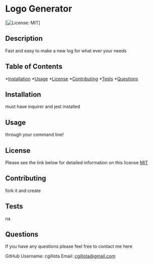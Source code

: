 # Logo Generator 
   [![License: MIT](https://img.shields.io/badge/License-MIT-yellow.svg)]

  ## Description
   
  Fast and easy to make a new log for what ever your needs 

  ## Table of Contents
  *[Installation](#installation)
  *[Usage](#usage)
  *[License](#license)
  *[Contributing](#contributing)
  *[Tests](#tests)
  *[Questions](#questions)

  ## Installation
 
  must have inquirer and jest installed

  ## Usage
  
  through your command line!

  ## License 

  Please see the link below for detailed information on this license
  [MIT](https://opensource.org/licenses/MIT)

  ## Contributing
  
  fork it and create 

  ## Tests
  
  na

  ## Questions 

  If you have any questions please feel free to contact me here  

  GitHub Username: cgillota
  Email: cgillota@gmail.com


